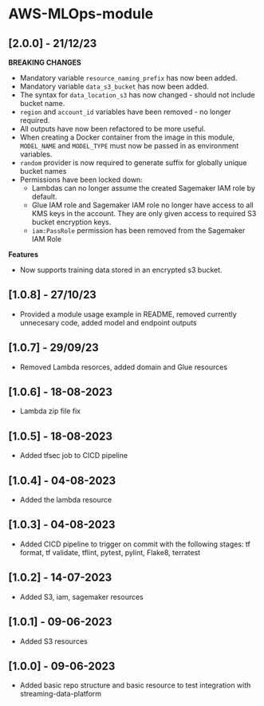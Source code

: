 # AWS-MLOps-module

## [2.0.0] - 21/12/23
**BREAKING CHANGES**
* Mandatory variable `resource_naming_prefix` has now been added.
* Mandatory variable `data_s3_bucket` has now been added.
* The syntax for `data_location_s3` has now changed - should not include bucket name.
* `region` and `account_id` variables have been removed - no longer required.
* All outputs have now been refactored to be more useful.
* When creating a Docker container from the image in this module, `MODEL_NAME` and `MODEL_TYPE` must now be passed in as environment variables.
* `random` provider is now required to generate suffix for globally unique bucket names
* Permissions have been locked down:
  * Lambdas can no longer assume the created Sagemaker IAM role by default.
  * Glue IAM role and Sagemaker IAM role no longer have access to all KMS keys in the account. They are only given access to required S3 bucket encryption keys.
  * `iam:PassRole` permission has been removed from the Sagemaker IAM Role

**Features**
* Now supports training data stored in an encrypted s3 bucket.

## [1.0.8] - 27/10/23
* Provided a module usage example in README, removed currently unnecesary code, added model and endpoint outputs

## [1.0.7] - 29/09/23
* Removed Lambda resorces, added domain and Glue resources

## [1.0.6] - 18-08-2023
* Lambda zip file fix

## [1.0.5] - 18-08-2023
* Added tfsec job to CICD pipeline

## [1.0.4] - 04-08-2023
* Added the lambda resource

## [1.0.3] - 04-08-2023
* Added CICD pipeline to trigger on commit with the following stages: tf format, tf validate, tflint, pytest, pylint, Flake8, terratest

## [1.0.2] - 14-07-2023
* Added S3, iam, sagemaker resources
  
## [1.0.1] - 09-06-2023
* Added S3 resources

## [1.0.0] - 09-06-2023
* Added basic repo structure and basic resource to test integration with streaming-data-platform
